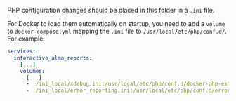 PHP configuration changes should be placed in this folder in a `.ini` file.

For Docker to load them automatically on startup, you need to add a `volume` to `docker-compose.yml` mapping the `.ini` file to `/usr/local/etc/php/conf.d/`. For example:

```yaml
services:
  interactive_alma_reports:
    [...]
    volumes:
      [...]
      - ./ini_local/xdebug.ini:/usr/local/etc/php/conf.d/docker-php-ext-xdebug.ini
      - ./ini_local/error_reporting.ini:/usr/local/etc/php/conf.d/error_reporting.ini
```
